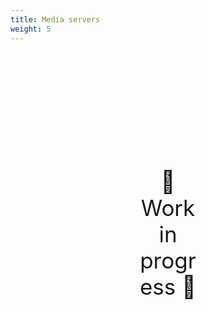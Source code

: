```yaml
---
title: Media servers
weight: 5
---
```

<div style="text-align: center; font-size:2.5em;margin: 200px;">🚧 Work in progress 🚧</div>